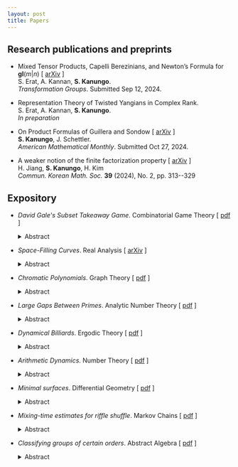 ```yaml
---
layout: post
title: Papers
---
```


## Research publications and preprints

- Mixed Tensor Products, Capelli Berezinians, and Newton’s Formula for **gl**(*m*\|*n*) \[ [arXiv](https://arxiv.org/pdf/2409.02422) \] <br />
  S. Erat, A. Kannan, **S. Kanungo**. <br />
  *Transformation Groups*. Submitted Sep 12, 2024.
  
- Representation Theory of Twisted Yangians in Complex Rank.  <br />
  S. Erat, A. Kannan, **S. Kanungo**. <br />
  *In preparation*
  
- On Product Formulas of Guillera and Sondow \[ [arXiv](https://arxiv.org/pdf/2410.07534) \] <br />
  **S. Kanungo**, J. Schettler. <br />
  *American Mathematical Monthly*. Submitted Oct 27, 2024.
  
- A weaker notion of the finite factorization property \[ [arXiv](https://arxiv.org/pdf/2307.09645) \] <br />
  H. Jiang, **S. Kanungo**, H. Kim <br />
  *Commun. Korean Math. Soc.* **39** (2024), No. 2, pp. 313--329 <br />
  
## Expository 

- *David Gale's Subset Takeaway Game*. Combinatorial Game Theory \[ [pdf](subset-takeaway.pdf) \] <br>
  <details>
  <summary>Abstract</summary>
  <small>We describe the natural interpretation of the game in terms of simplicial complexes, and the binary star reduction technique that shows that Subset Takeaway is a second player win for <i>n</i> < 7. We also look at Subset Takeway played on a graph, and compute the Grundy values for complete <i>n</i>-partite graphs and all bipartite graphs.</small>
  </details>

  
- *Space-Filling Curves*. Real Analysis \[ [arXiv](https://arxiv.org/pdf/2501.04705) \] <br>
  <details>
  <summary>Abstract</summary>
  <small>We examine space-filling curves, which are surjective continuous maps from [0, 1] to some higher-dimensional space, usually the unit square [0, 1]<sup>2</sup>. In particular, we define Peano’s curve and Lebesgue’s curve, and state some of their properties. We also discuss the Hahn-Mazurkiewicz theorem, which characterizes those subsets of <b>R</b><sup><i>n</i></sup> that are the image of a space-filling curve. Finally, we discuss real-world applications of Hilbert curves, in particular Google’s S2 Cells.</small>
  </details>
  
- *Chromatic Polynomials*. Graph Theory \[ [pdf](chromatic-polynomials.pdf) \] <br>
  <details>
  <summary>Abstract</summary>
  <small>A general introduction to the theory of chromatic polynomials. We derive their salient properties, and describe some practicaI methods for computing them. We briefly discuss the connection between the theory of chromatic polynomials and map coloring problems.</small>
  </details>
  
- *Large Gaps Between Primes*. Analytic Number Theory \[ [pdf](http://simonrs.com/eulercircle/analyticnt2024/shihan-largegaps.pdf) \] <br>
  <details>
  <summary>Abstract</summary>
  <small>We give a summary of the upper bounds that have been obtained for the maximal prime gap, <i>G(x)</i>, over the last century, particularly Rankin’s lower bound, and the improvement to it discovered independently by Ford-Green-Konyagin-Tao and Maynard in 2014. We go over a sketch of Rankin’s, Ford-Green-Konyagin-Tao’s, and Maynard’s proofs of their bounds, omitting technical details but still presenting the main ideas.</small>
  </details>
   
- *Dynamical Billiards*. Ergodic Theory \[ [pdf](http://simonrs.com/eulercircle/ergodic2024/shihan-billiards.pdf) \] <br>
  <details>
  <summary>Abstract</summary>
  <small>The field of dynamical billiards studies the motion of a ball bouncing within a billiard table, which is bounded by a smooth, closed curve. The ball's movement adheres to two key properties: it always travels in a straight line, and the angle of incidence equals the angle of reflection at the boundary. The latter property is an empirical observation from physics. In this paper, we analyze the dynamics of various billiard tables in <b>R</b><sup>2</sup>, employing Euclidean geometric methods to investigate and classify their ergodic behavior. Specifically, we examine the ergodicity of billiards within circular and annular (circular ring) boundaries and present some results on elliptic billiards. Additionally, we explore examples of chaotic billiards, where chaos is characterized by the lack of correlation between the starting point and subsequent positions after many bounces. In such cases, even a slight variation in the initial conditions can lead to significantly divergent trajectories. Finally, we conclude with a discussion of a physical application of billiards.</small>
  </details>
  
- *Arithmetic Dynamics*. Number Theory \[ [pdf](http://simonrs.com/eulercircle/nt2023/shihan-arithdyn.pdf) \] <br>
  <details>
  <summary>Abstract</summary>
  <small>We explore the field of arithmetic dynamics, which lies at the intersection of discrete dynamical systems and number theory. Discrete dynamical systems focus on the iterative behavior of functions, while number theory examines the properties of integers. Combining these two areas gives rise to arithmetic dynamics, where we investigate the number-theoretic properties of orbits of integers and rational numbers under the iteration of polynomials and rational functions. The core idea of arithmetic dynamics is to consider a function mapping a set to itself and analyze its behavior under repeated iteration. In this paper, we begin by defining the set of <i>p</i>-adic numbers and presenting key results related to them. We then examine an application of arithmetic dynamics, establishing a connection to dynamical systems in the *p*-adic numbers.</small>
  </details>
  
- *Minimal surfaces*. Differential Geometry \[ [pdf](http://simonrs.com/eulercircle/diffgeo/shihan-minimal.pdf) \] <br>
  <details>
  <summary>Abstract</summary>
  <small>We introduce the theory of minimal surfaces. In the chapter on Geodesics, we considered the problem of finding the shortest distance between two points. We investigate the higher dimensional analogue of this, where we find ways to construct a surface of "minimal" area with a given boundary. Such surfaces can be represented by soap films, where the surface tension of the film ensures that it attains a shape with the minimal surface area. Minimal surfaces can be found in anything from the event horizons of black holes, to biomolecules for drug delivery, to the designs of roofs.</small>
  </details>
  
- *Mixing-time estimates for riffle shuffle*. Markov Chains \[ [pdf](http://simonrs.com/eulercircle/markovchains/shihan-riffle.pdf) \] <br>
  <details>
  <summary>Abstract</summary>
  <small>We talk about one of the most well-known shuffling methods, called the <i>riffle shuffle</i> or <i>dovetail shuffle</i>. We are interested in the number of shuffles that will make the deck of <i>n</i> cards well-mixed, or <i>close</i> to uniformly random.</small>
  </details>
  
- *Classifying groups of certain orders*. Abstract Algebra \[ [pdf](http://simonrs.com/eulercircle/algebra2020/shihan-orders.pdf) \] <br>
  <details>
  <summary>Abstract</summary>
  <small>We first discuss the question of which integers <i>n</i> have exactly one group of order <i>n</i>, namely the cyclic group <b>Z</b>/<i>n</i><b>Z</b>. We will see that these are the integers that are relatively prime to the Euler totient function phi(<i>n</i>). Then we discuss how many groups there are of order <i>p</i><sup>3</sup> for each prime <i>p</i>. We end with a couple of interesting results and conjectures pertaining to groups of squarefree order.</small>
  </details>
  

